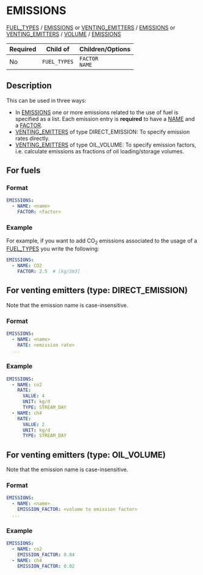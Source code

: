 # EMISSIONS
 
[FUEL_TYPES](/about/references/keywords/FUEL_TYPES.md) / 
[EMISSIONS](/about/references/keywords/EMISSIONS.md)
or
[VENTING_EMITTERS](/about/references/keywords/FUEL_TYPES.md) /
[EMISSIONS](/about/references/keywords/EMISSIONS.md)
or 
[VENTING_EMITTERS](/about/references/keywords/FUEL_TYPES.md) /
[VOLUME](/about/references/keywords/VOLUME.md) /
[EMISSIONS](/about/references/keywords/EMISSIONS.md)



| Required   | Child of                  | Children/Options                   |
|------------|---------------------------|------------------------------------|
| No         | `FUEL_TYPES`         | `FACTOR`  <br />  `NAME`            |


## Description
This can be used in three ways:

- In [EMISSIONS](/about/references/keywords/EMISSIONS.md) one or more emissions related to the use of fuel is specified as
a list. Each emission entry is **required** to have a [NAME](/about/references/keywords/NAME.md) and a [FACTOR](/about/references/keywords/FACTOR.mdx).
- [VENTING_EMITTERS](/about/references/keywords/VENTING_EMITTERS.md) of type DIRECT_EMISSION: To specify emission rates directly.
- [VENTING_EMITTERS](/about/references/keywords/VENTING_EMITTERS.md) of type OIL_VOLUME: To specify emission factors, i.e. calculate emissions as fractions of oil loading/storage volumes.

## For fuels
### Format
~~~~~~~~yaml
EMISSIONS:
  - NAME: <name>
    FACTOR: <factor>
~~~~~~~~

### Example
For example, if you want to add CO<sub>2</sub> emissions associated to the usage of a [FUEL_TYPES](/about/references/keywords/FUEL_TYPES.md)
you write the following:

~~~~~~~~yaml
EMISSIONS:
  - NAME: CO2
    FACTOR: 2.5  # [kg/Sm3]
~~~~~~~~

## For venting emitters (type: DIRECT_EMISSION)
Note that the emission name is case-insensitive.

### Format
~~~~~~~~yaml
EMISSIONS:
  - NAME: <name>
    RATE: <emission rate>
  ...
~~~~~~~~

### Example
~~~~~~~~yaml
EMISSIONS:
  - NAME: co2
    RATE:
      VALUE: 4
      UNIT: kg/d
      TYPE: STREAM_DAY
  - NAME: ch4
    RATE:
      VALUE: 2
      UNIT: kg/d
      TYPE: STREAM_DAY
~~~~~~~~
## For venting emitters (type: OIL_VOLUME)
Note that the emission name is case-insensitive.

### Format
~~~~~~~~yaml
EMISSIONS:
  - NAME: <name>
    EMISSION_FACTOR: <volume to emission factor>
  ...
~~~~~~~~

### Example
~~~~~~~~yaml
EMISSIONS:
  - NAME: co2
    EMISSION_FACTOR: 0.04
  - NAME: ch4
    EMISSION_FACTOR: 0.02
~~~~~~~~